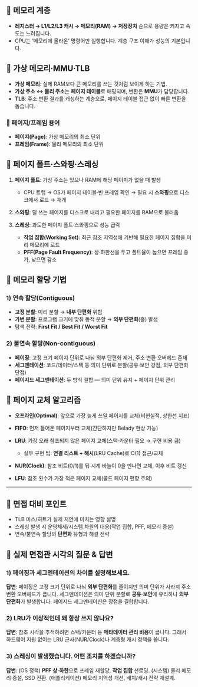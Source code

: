 ## 🔹 메모리 계층

* **레지스터 → L1/L2/L3 캐시 → 메모리(RAM) → 저장장치** 순으로 용량은 커지고 속도는 느려집니다.
* CPU는 ‘메모리에 올라온’ 명령어만 실행합니다. 계층 구조 이해가 성능의 기본입니다.

## 🔹 가상 메모리·MMU·TLB

* **가상 메모리**: 실제 RAM보다 큰 메모리를 쓰는 것처럼 보이게 하는 기법.
* **가상 주소 ↔ 물리 주소**는 **페이지 테이블**로 매핑되며, 변환은 **MMU**가 담당합니다.
* **TLB**: 주소 변환 결과를 캐싱하는 계층으로, 페이지 테이블 접근 없이 빠른 변환을 돕습니다.

### 🔹 페이지/프레임 용어

* **페이지(Page)**: 가상 메모리의 최소 단위
* **프레임(Frame)**: 물리 메모리의 최소 단위

## 🔹 페이지 폴트·스와핑·스레싱

1. **페이지 폴트**: 가상 주소는 있으나 RAM에 해당 페이지가 없을 때 발생

   * CPU 트랩 → OS가 페이지 테이블·빈 프레임 확인 → 필요 시 **스와핑**으로 디스크에서 로드 → 재개
2. **스와핑**: 덜 쓰는 페이지를 디스크로 내리고 필요한 페이지를 RAM으로 불러옴
3. **스레싱**: 과도한 페이지 폴트·스와핑으로 성능 급락

   * **작업 집합(Working Set)**: 최근 참조 지역성에 기반해 필요한 페이지 집합을 미리 메모리에 로드
   * **PFF(Page Fault Frequency)**: 상·하한선을 두고 폴트율이 높으면 프레임 증가, 낮으면 감소

## 🔹 메모리 할당 기법

### 1) 연속 할당(Contiguous)

* **고정 분할**: 미리 분할 → **내부 단편화** 위험
* **가변 분할**: 프로그램 크기에 맞춰 동적 분할 → **외부 단편화**(홀) 발생
* 탐색 전략: **First Fit / Best Fit / Worst Fit**

### 2) 불연속 할당(Non-contiguous)

* **페이징**: 고정 크기 페이지 단위로 나눠 외부 단편화 제거, 주소 변환 오버헤드 존재
* **세그멘테이션**: 코드/데이터/스택 등 의미 단위로 분할(공유·보안 강점, 외부 단편화 단점)
* **페이지드 세그멘테이션**: 두 방식 결합 — 의미 단위 유지 + 페이지 단위 관리

## 🔹 페이지 교체 알고리즘

* **오프라인(Optimal)**: 앞으로 가장 늦게 쓰일 페이지를 교체(비현실적, 상한선 지표)
* **FIFO**: 먼저 들어온 페이지부터 교체(간단하지만 Belady 현상 가능)
* **LRU**: 가장 오래 참조되지 않은 페이지 교체(스택·카운터 필요 → 구현 비용 큼)

  * 실무 구현 팁: **연결 리스트 + 해시**(LRU Cache)로 O(1) 접근/교체
* **NUR(Clock)**: 참조 비트(0/1)를 둬 시계 바늘이 0을 만나면 교체, 이후 비트 갱신
* **LFU**: 참조 횟수가 가장 적은 페이지 교체(콜드 페이지 편향 주의)

---

## 🔹 면접 대비 포인트

* TLB 미스/히트가 실제 지연에 미치는 영향 설명
* 스레싱 발생 시 운영체제/시스템 차원의 대응(작업 집합, PFF, 메모리 증설)
* 연속/불연속 할당의 **단편화** 유형과 해결 전략

## 🔹 실제 면접관 시각의 질문 & 답변

### 1) 페이징과 세그멘테이션의 차이를 설명해보세요.

**답변**: 페이징은 고정 크기 단위로 나눠 **외부 단편화**를 줄이지만 의미 단위가 사라져 주소 변환 오버헤드가 큽니다. 세그멘테이션은 의미 단위 분할로 **공유·보안**에 유리하나 **외부 단편화**가 발생합니다. 페이지드 세그멘테이션은 장점을 결합합니다.

### 2) LRU가 이상적인데 왜 항상 쓰지 않나요?

**답변**: 참조 시각을 추적하려면 스택/카운터 등 **메타데이터 관리 비용**이 큽니다. 그래서 하드웨어 지원 없이는 LRU 근사(NUR/Clock)나 계층형 캐시 정책을 씁니다.

### 3) 스레싱이 발생했습니다. 어떤 조치를 하겠습니까?

**답변**: (OS 정책) **PFF 상·하한**으로 프레임 재할당, **작업 집합** 선로딩. (시스템) 물리 메모리 증설, SSD 전환. (애플리케이션) 메모리 지역성 개선, 배치/캐시 전략 재설계.
